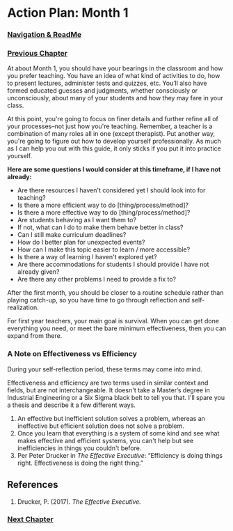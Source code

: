 # Action Plan: Month 1

### [Navigation & ReadMe](README.md)

### [Previous Chapter](Z023_Action_Plan_Week_1.md)

At about Month 1, you should have your bearings in the classroom and how you prefer teaching. You have an idea of what kind of activities to do, how to present lectures, administer tests and quizzes, etc. You’ll also have formed educated guesses and judgments, whether consciously or unconsciously, about many of your students and how they may fare in your class.

At this point, you're going to focus on finer details and further refine all of your processes–not just how you're teaching. Remember, a teacher is a combination of many roles all in one (except therapist). Put another way, you're going to figure out how to develop yourself professionally. As much as I can help you out with this guide, it only sticks if you put it into practice yourself.

**Here are some questions I would consider at this timeframe, if I have not already:**
- Are there resources I haven't considered yet I should look into for teaching?
- Is there a more efficient way to do [thing/process/method]?
- Is there a more effective way to do [thing/process/method]?
- Are students behaving as I want them to?
- If not, what can I do to make them behave better in class?
- Can I still make curriculum deadlines?
- How do I better plan for unexpected events?
- How can I make this topic easier to learn / more accessible?
- Is there a way of learning I haven't explored yet?
- Are there accommodations for students I should provide I have not already given?
- Are there any other problems I need to provide a fix to?

After the first month, you should be closer to a routine schedule rather than playing catch-up, so you have time to go through reflection and self-realization.

For first year teachers, your main goal is survival. When you can get done everything you need, or meet the bare minimum effectiveness, then you can expand from there.

### A Note on Effectiveness vs Efficiency

During your self-reflection period, these terms may come into mind.

Effectiveness and efficiency are two terms used in similar context and fields, but are not interchangeable. It doesn't take a Master’s degree in Industrial Engineering or a Six Sigma black belt to tell you that. I'll spare you a thesis and describe it a few different ways.

1. An effective but inefficient solution solves a problem, whereas an ineffective but efficient solution does not solve a problem.
2. Once you learn that everything is a system of some kind and see what makes effective and efficient systems, you can't help but see inefficiencies in things you couldn't before.
3. Per Peter Drucker in *The Effective Executive*: “Efficiency is doing things right. Effectiveness is doing the right thing.”

## References

1. Drucker, P. (2017). *The Effective Executive.*

### [Next Chapter](Z025_Case_Study_Communication_Lesson_Example.md)